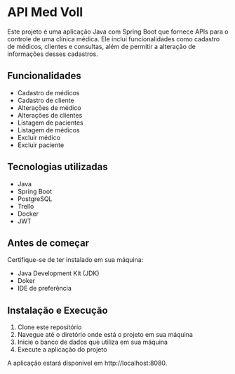 # API Med Voll
Este projeto é uma aplicação Java com Spring Boot que fornece APIs para o controle de uma clínica médica. Ele inclui funcionalidades como cadastro de médicos, clientes e consultas, além de permitir a alteração de informações desses cadastros.
## Funcionalidades 
- Cadastro de médicos
- Cadastro de cliente
- Alterações de médico
- Alterações de clientes
- Listagem de pacientes
- Listagem de médicos
- Excluir médico
- Excluir paciente
## Tecnologias utilizadas
- Java
- Spring Boot
- PostgreSQL
- Trello
- Docker
- JWT 
## Antes de começar
Certifique-se de ter instalado em sua máquina:
- Java Development Kit (JDK)
- Doker
- IDE de preferência
## Instalação e Execução
1. Clone este repositório
2. Navegue até o diretório onde está o projeto em sua máquina
3. Inicie o banco de dados que utiliza em sua máquina
4. Execute a aplicação do projeto

A aplicação estará disponivel em http://localhost:8080.
